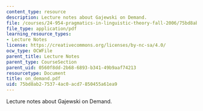 ```yaml
---
content_type: resource
description: Lecture notes about Gajewski on Demand.
file: /courses/24-954-pragmatics-in-linguistic-theory-fall-2006/75bd8ab275374ac0acd7850455a61ea9_on_demand.pdf
file_type: application/pdf
learning_resource_types:
- Lecture Notes
license: https://creativecommons.org/licenses/by-nc-sa/4.0/
ocw_type: OCWFile
parent_title: Lecture Notes
parent_type: CourseSection
parent_uid: 0560f8dd-2b68-6893-b341-49b9aaf74213
resourcetype: Document
title: on_demand.pdf
uid: 75bd8ab2-7537-4ac0-acd7-850455a61ea9
---
```

Lecture notes about Gajewski on Demand.